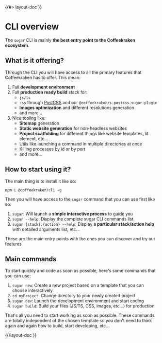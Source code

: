 <!--
/**
 * @name            Overview
 * @namespace       doc.cli
 * @type            Markdown
 * @platform        md
 * @status          stable
 * @menu            Documentation / CLI           /doc/cli/overview
 *
 * @since           2.0.0
 * @author    Olivier Bossel <olivier.bossel@gmail.com> (https://coffeekraken.io)
 */
-->

{{#> layout-doc }}

# CLI overview

The `sugar` CLI is mainly **the best entry point to the Coffeekraken ecosystem**.

## What is it offering?

Through the CLI you will have access to all the primary features that Coffeekraken has to offer. This mean:

1. Full **development environment**
2. Full **production ready build** stack for:
    - `js/ts`
    - `css` through [PostCSS](https://postcss.org) and our `@coffeekraken/s-postcss-sugar-plugin`
    - **Images optimization** and different resolutions generation
    - and more...
3. Nice tooling like:
    - **Sitemap** generation
    - **Static website generation** for non-headless websites
    - **Project scaffolding** for different things like website templates, lit element, etc...
    - Utils like launching a command in multiple directories at once
    - Killing processes by id or by port
    - and more...

## How to start using it?

The main thing is to install it like so:

```shell
npm i @coffeekraken/cli -g
```

Then you will have access to the `sugar` command that you can use first like so:

1. `sugar`: Will launch a **simple interactive process** to guide you
2. `sugar --help`: Display the complete sugar CLI commands list
3. `sugar {stack}.{action} --help`: Display a **particular stack/action help** with detailed arguments list, etc...

These are the main entry points with the ones you can discover and try our features

## Main commands

To start quickly and code as soon as possible, here's some commands that you can use:

1. `sugar new`: Create a new project based on a template that you can choose interactively
2. `cd myProject`: Change directory to your newly created project
3. `sugar dev`: Launch the development environment and start coding
4. `sugar build`: Build your files (JS/TS, CSS, images, etc...) for production

That's all you need to start working as soon as possible. These commands are totally independent of the chosen template so you don't need to think again and again how to build, start developing, etc...

{{/layout-doc }}
